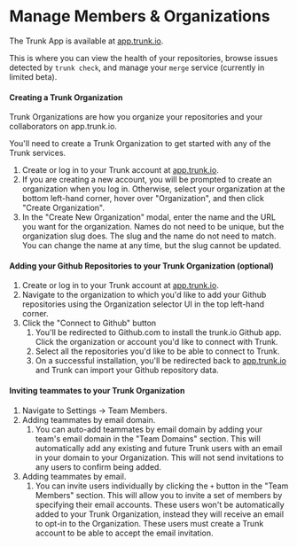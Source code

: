 # Manage Members & Organizations

The Trunk App is available at [app.trunk.io](https://app.trunk.io/).

This is where you can view the health of your repositories, browse issues detected by `trunk check`, and manage your `merge` service (currently in limited beta).

#### Creating a Trunk Organization

Trunk Organizations are how you organize your repositories and your collaborators on app.trunk.io.

You'll need to create a Trunk Organization to get started with any of the Trunk services.

1. Create or log in to your Trunk account at [app.trunk.io](https://app.trunk.io/).
2. If you are creating a new account, you will be prompted to create an organization when you log in.
   Otherwise, select your organization at the bottom left-hand corner, hover over "Organization", and then click "Create Organization".
3. In the "Create New Organization" modal, enter the name and the URL you want for the organization.
   Names do not need to be unique, but the organization slug does.
   The slug and the name do not need to match.
   You can change the name at any time, but the slug cannot be updated.

#### Adding your Github Repositories to your Trunk Organization (optional)

1. Create or log in to your Trunk account at [app.trunk.io](https://app.trunk.io/).
2. Navigate to the organization to which you'd like to add your Github repositories using the Organization selector UI in the top left-hand corner.
3. Click the "Connect to Github" button
   1. You'll be redirected to Github.com to install the trunk.io Github app.
      Click the organization or account you'd like to connect with Trunk.
   2. Select all the repositories you'd like to be able to connect to Trunk.
   3. On a successful installation, you'll be redirected back to [app.trunk.io](https://app.trunk.io/) and Trunk can import your Github repository data.

#### Inviting teammates to your Trunk Organization

1. Navigate to Settings → Team Members.
2. Adding teammates by email domain.
   1. You can auto-add teammates by email domain by adding your team's email domain in the "Team Domains" section.
      This will automatically add any existing and future Trunk users with an email in your domain to your Organization.
      This will not send invitations to any users to confirm being added.
3. Adding teammates by email.
   1. You can invite users individually by clicking the `+` button in the "Team Members" section.
      This will allow you to invite a set of members by specifying their email accounts.
      These users won't be automatically added to your Trunk Organization, instead they will receive an email to opt-in to the Organization.
      These users must create a Trunk account to be able to accept the email invitation.
